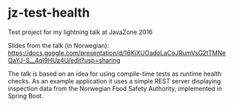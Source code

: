 # jz-test-health
Test project for my lightning talk at JavaZone 2016

Slides from the talk (in Norwegian):
https://docs.google.com/presentation/d/16KjXUOadoLaCoJRumVsG2tTMNeQaYJ-S__4qI9HUz4U/edit?usp=sharing

The talk is based on an idea for using compile-time tests as runtime health checks. As an example application
 it uses a simple REST server displaying inspection data from the Norwegian Food Safety Authority, implemented
 in Spring Boot.